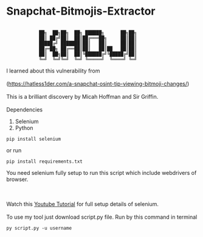 # Snapchat-Bitmojis-Extractor
```

            ██╗  ██╗██╗  ██╗ ██████╗      ██╗██╗
            ██║ ██╔╝██║  ██║██╔═══██╗     ██║██║
            █████╔╝ ███████║██║   ██║     ██║██║
            ██╔═██╗ ██╔══██║██║   ██║██   ██║██║
            ██║  ██╗██║  ██║╚██████╔╝╚█████╔╝██║
            ╚═╝  ╚═╝╚═╝  ╚═╝ ╚═════╝  ╚════╝ ╚═╝
```

I learned about this vulnerability from
<br></br>
(https://hatless1der.com/a-snapchat-osint-tip-viewing-bitmoji-changes/)
<br></br>
This is a brilliant discovery by Micah Hoffman and Sir Griffin.
<br></br>
Dependencies
1. Selenium
2. Python
```
pip install selenium
```
or run
```
pip install requirements.txt
```

You need selenium fully setup to run this script which include webdrivers of browser.

<br></br>
Watch this [Youtube Tutorial](https://www.youtube.com/watch?v=Xjv1sY630Uc&list=PLzMcBGfZo4-n40rB1XaJ0ak1bemvlqumQ) for full setup details of selenium.
<br></br>
To use my tool just download  script.py file.
Run by this command in terminal
```
py script.py -u username
```
